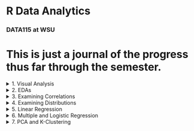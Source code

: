 # R Data Analytics 
### DATA115 at WSU 

# This is just a journal of the progress thus far through the semester.


<details>
  <summary>1. Visual Analysis</summary>
  
  ## Heading
  1. A numbered
  2. list
     * With some
     * Sub bullets
</details>

<details>
  <summary>2. EDAs</summary>
  
  ## Heading
  1. A numbered
  2. list
     * With some
     * Sub bullets
</details>

<details>
  <summary>3. Examining Correlations</summary>
  
  ## Heading
  1. A numbered
  2. list
     * With some
     * Sub bullets
</details>

<details>
  <summary>4. Examining Distributions</summary>
  
  ## Heading
  1. A numbered
  2. list
     * With some
     * Sub bullets
</details>

<details>
  <summary>5. Linear Regression</summary>
  
  ## Heading
  1. A numbered
  2. list
     * With some
     * Sub bullets
</details>

<details>
  <summary>6. Multiple and Logistic Regression</summary>
  
  ## Heading
  1. A numbered
  2. list
     * With some
     * Sub bullets
</details>

<details>
  <summary>7. PCA and K-Clustering</summary>
  
  ## Heading
  1. A numbered
  2. list
     * With some
     * Sub bullets
</details>
